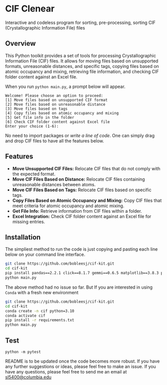# CIF Clenear
Interactive and codeless program for sorting, pre-processing, sorting CIF (Crystallographic Information File) files

## Overview
This Python toolkit provides a set of tools for processing Crystallographic Information File (CIF) files. It allows for moving files based on unsupported formats, unreasonable distances, and specific tags, copying files based on atomic occupancy and mixing, retrieving file information, and checking CIF folder content against an Excel file.

When you run `python main.py`, a prompt below will appear. 
```
Welcome! Please choose an option to proceed:
[1] Move files based on unsupported CIF format
[2] Move files based on unreasonable distance
[3] Move files based on tags
[4] Copy files based on atomic occupancy and mixing
[5] Get file info in the folder
[6] Check CIF folder content against Excel file
Enter your choice (1-6): 
```

No need to import packages or *write a line of code*. One can simply drag and drop CIF files to have all the features below.

## Features
- **Move Unsupported CIF Files:** Relocate CIF files that do not comply with the expected format.
- **Move CIF Files Based on Distance:** Relocate CIF files containing unreasonable distances between atoms.
- **Move CIF Files Based on Tags:** Relocate CIF files based on specific tags.
- **Copy Files Based on Atomic Occupancy and Mixing:** Copy CIF files that meet criteria for atomic occupancy and atomic mixing.
- **Get File Info:** Retrieve information from CIF files within a folder.
- **Excel Integration:** Check CIF folder content against an Excel file for missing entries.

## Installation
The simpliest method to run the code is just copying and pasting each line below on your command line interface.

```bash
git clone https://github.com/bobleesj/cif-kit.git
cd cif-kit
pip install pandas==2.2.1 click==8.1.7 gemmi==0.6.5 matplotlib==3.8.3 pytest==8.0.1
python main.py
```

The above method had no issue so far. But If you are interested in using `Conda` with a fresh new environment

```bash
git clone https://github.com/bobleesj/cif-kit.git
cd cif-kit
conda create -n cif python=3.10
conda activate cif
pip install -r requirements.txt
python main.py
```

## Test

```
python -m pytest           
```

README is to be updated once the code becomes more robust. If you have any further suggestions or ideas, please feel free to make an issue. If you have any questions, please feel free to send me an email at sl5400@columbia.edu
